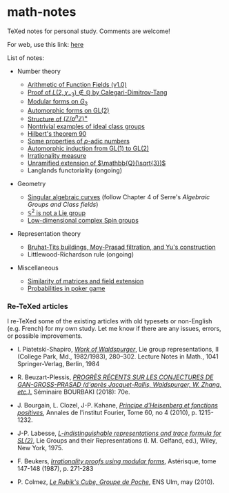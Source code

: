 # math-notes
TeXed notes for personal study. Comments are welcome!

For web, use this link: [here](https://seewoo5.github.io/math-notes/)

List of notes:

* Number theory
    * [Arithmetic of Function Fields (v1.0)](https://seewoo5.github.io/math-notes/number-theory/function_field_arithmetic/main.pdf)
    * [Proof of $L(2, \chi_{-3}) \not \in \mathbb{Q}$ by Calegari-Dimitrov-Tang](https://seewoo5.github.io/math-notes/number-theory/cdt_irrationality/main.pdf)
    * [Modular forms on $G_2$](https://seewoo5.github.io/math-notes/number-theory/modular_form_G2/main.pdf)
    * [Automorphic forms on GL(2)](https://seewoo5.github.io/math-notes/number-theory/automorphic_form_GL2/AutomorphicFormGL2.pdf)
    * [Structure of $(\mathbb{Z}/p^{n}\mathbb{Z})^{\times}$](https://seewoo5.github.io/math-notes/number-theory/unit_group_of_Zmodpn/Zmodpnx.pdf)
    * [Nontrivial examples of ideal class groups](https://seewoo5.github.io/math-notes/number-theory/ideal_class_group/IdealClassGroup.pdf)
    * [Hilbert's theorem 90](https://seewoo5.github.io/math-notes/number-theory/hilbert90/hilbert90.pdf)
    * [Some properties of $p$-adic numbers](https://seewoo5.github.io/math-notes/number-theory/p-adic_numbers/padicprop.pdf)
    * [Automorphic induction from GL(1) to GL(2)](https://seewoo5.github.io/math-notes/number-theory/automorphic_induction/AutoInd.pdf)
    * [Irrationality measure](https://seewoo5.github.io/math-notes/number-theory/irrationality_measure/Irrationality_measure.pdf)
    * [Unramified extension of $\mathbb{Q}(\sqrt{3})$](https://seewoo5.github.io/math-notes/number-theory/unramified_extension/UnrExtn.pdf)
    * Langlands functoriality (ongoing)

* Geometry
    * [Singular algebraic curves](https://seewoo5.github.io/math-notes/geometry/singular_algebraic_curves/singular_algebraic_curves.pdf) (follow Chapter 4 of Serre's *Algebraic Groups and Class fields*)
    * [$\mathbb{S}^2$ is not a Lie group](https://seewoo5.github.io/math-notes/geometry/S2_is_not_Lie_group/S2notLiegrp.pdf)
    * [Low-dimensional complex Spin groups](https://seewoo5.github.io/math-notes/geometry/low_dim_spin_group/low_dim_spin_group.pdf)

* Representation theory
    * [Bruhat-Tits buildings, Moy-Prasad filtration, and Yu's construction](https://seewoo5.github.io/math-notes/representation-theory/Bruhat-Tits-Moy-Prasad-Yu/main.pdf)
    * Littlewood-Richardson rule (ongoing)

* Miscellaneous
    * [Similarity of matrices and field extension](https://seewoo5.github.io/math-notes/miscellaneous/field_extension_and_similarity/field_extension_and_similarity.pdf)
    * [Probabilities in poker game](https://seewoo5.github.io/math-notes/miscellaneous/poker_probability/pokerprob.pdf)

### Re-TeXed articles

I re-TeXed some of the existing articles with old typesets or non-English (e.g. French) for my own study. Let me know if there are any issues, errors, or possible improvements.

* I. Piatetski-Shapiro, [*Work of Waldspurger*](https://seewoo5.github.io/math-notes/reTeXed/piatetski-shapiro_work_of_waldspurger/main.pdf), Lie group representations, II (College Park, Md., 1982/1983), 280–302. Lecture Notes in Math., 1041 Springer-Verlag, Berlin, 1984

* R. Beuzart-Plessis, [*PROGRÈS RÉCENTS SUR LES CONJECTURES DE GAN-GROSS-PRASAD (d'après Jacquet-Rallis, Waldspurger, W. Zhang, etc.).*](https://seewoo5.github.io/math-notes/reTeXed/beuzart-plessis_recent-progress-ggp-conjecture/main.pdf) Séminaire BOURBAKI (2018): 70e.

* J. Bourgain, L. Clozel, J-P. Kahane, [*Principe d'Heisenberg et fonctions positives*](https://seewoo5.github.io/math-notes/reTeXed/bck_uncertainty-principle/main.pdf), Annales de l'institut Fourier, Tome 60, no 4 (2010), p. 1215-1232.

* J-P. Labesse, [*L-indistinguishable representations and trace formula for SL(2)*](https://seewoo5.github.io/math-notes/reTeXed/labesse-l_indistinguishability/main.pdf), Lie Groups and their Representations (I. M. Gelfand, ed.), Wiley, New York, 1975.

* F. Beukers, [*Irrationality proofs using modular forms*](https://seewoo5.github.io/math-notes/reTeXed/beukers_irrationality-proof-modular-form/main.pdf), Astérisque, tome 147-148 (1987), p. 271-283

* P. Colmez, [*Le Rubik's Cube, Groupe de Poche*](https://seewoo5.github.io/math-notes/reTeXed/colmez_rubiks-cube/main.pdf), ENS Ulm, may (2010).